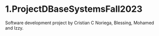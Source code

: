 # 1.ProjectDBaseSystemsFall2023

Software development project by Cristian C Noriega, Blessing, Mohamed and Izzy.
